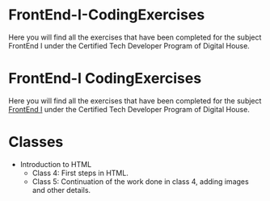 # FrontEnd-I-CodingExercises
Here you will find all the exercises that have been completed for the subject FrontEnd I under the Certified Tech Developer Program of Digital House.

# FrontEnd-I CodingExercises
Here you will find all the exercises that have been completed for the subject [FrontEnd I]( ) under the Certified Tech Developer Program of Digital House.

# Classes
- Introduction to HTML 
  - Class 4: First steps in HTML.
  - Class 5: Continuation of the work done in class 4, adding images and other details.
